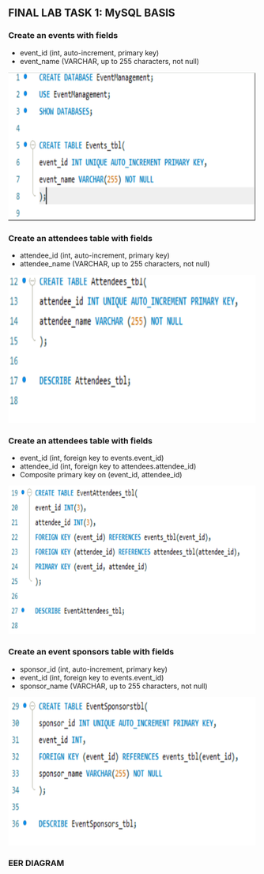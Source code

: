 ## FINAL LAB TASK 1: MySQL BASIS

### Create an events with fields

- event_id (int, auto-increment, primary key)
- event_name (VARCHAR, up to 255 characters, not null)

<img src="Images/table1.png" alt="Alt Text" width="500" height="300">

### Create an attendees table with fields

- attendee_id (int, auto-increment, primary key)
- attendee_name (VARCHAR, up to 255 characters, not null)

<img src="Images/attendees_tbl.png" alt="Alt Text" width="500" height="300">

### Create an attendees table with fields

- event_id (int, foreign key to events.event_id)
- attendee_id (int, foreign key to attendees.attendee_id)
- Composite primary key on (event_id, attendee_id)

<img src="Images/event_attendees_tbl.png" alt="Alt Text" width="500" height="300">

### Create an event sponsors table with fields

- sponsor_id (int, auto-increment, primary key)
- event_id (int, foreign key to events.event_id)
- sponsor_name (VARCHAR, up to 255 characters, not null)

<img src="Images/event_sponsor_tbl.png" alt="Alt Text" width="500" height="300">

### EER DIAGRAM
